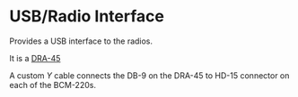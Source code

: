 # USB/Radio Interface
Provides a USB interface to the radios.

It is a [DRA-45](https://www.masterscommunications.com/products/radio-adapter/dra/dra45_docs.html)

A custom *Y* cable connects the DB-9 on the DRA-45 to HD-15 connector on each of the BCM-220s.